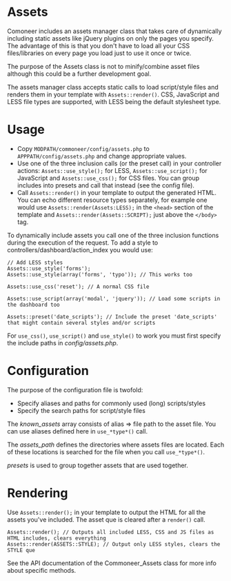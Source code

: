 # Assets

Comoneer includes an assets manager class that takes care of dynamically including static assets like jQuery plugins on only the pages you specify.
The advantage of this is that you don't have to load all your CSS files/libraries on every page you load just to use it once or twice.

The purpose of the Assets class is not to minify/combine asset files although this could be a further development goal.

The assets manager class accepts static calls to load script/style files and renders them in your template with `Assets::render()`. CSS, JavaScript and LESS file types are supported, with LESS being the default stylesheet type.


Usage
=====

* Copy `MODPATH/commoneer/config/assets.php` to `APPPATH/config/assets.php` and change appropriate values.
* Use one of the three inclusion calls (or the preset call) in your controller actions:
    `Assets::use_style();` for LESS, `Assets::use_script();` for JavaScript and `Assets::use_css();` for CSS files. You can group includes into presets and call that instead (see the config file).
* Call `Assets::render()` in your template to output the generated HTML.
You can echo different resource types separately, for example one would use `Assets::render(Assets:LESS);` in the `<head>`
section of the template and `Assets::render(Assets::SCRIPT);` just above the `</body>` tag.

To dynamically include assets you call one of the three inclusion functions during the execution of the request. To add a style to controllers/dashboard/action_index you would use:

    // Add LESS styles
    Assets::use_style('forms');
    Assets::use_style(array('forms', 'typo')); // This works too

    Assets::use_css('reset'); // A normal CSS file

    Assets::use_script(array('modal', 'jquery')); // Load some scripts in the dashboard too

	Assets::preset('date_scripts'); // Include the preset 'date_scripts' that might contain several styles and/or scripts

For `use_css()`, `use_script()` and `use_style()` to work you must first specify the include paths in *config/assets.php*.

Configuration
=============

The purpose of the configuration file is twofold:

* Specify aliases and paths for commonly used (long) scripts/styles
* Specify the search paths for script/style files

The *known_assets* array consists of alias => file path to the asset file. You can use aliases defined here in `use_*type*()` call.

The *assets_path* defines the directories where assets files are located. Each of these locations is searched for the file when you call `use_*type*()`.

*presets* is used to group together assets that are used together.

Rendering
=========

Use `Assets::render();` in your template to output the HTML for all the assets you've included.
The asset que is cleared after a `render()` call.

    Assets::render(); // Outputs all included LESS, CSS and JS files as HTML includes, clears everything
    Assets::render(ASSETS::STYLE); // Output only LESS styles, clears the STYLE que

See the API documentation of the Commoneer_Assets class for more info about specific methods.